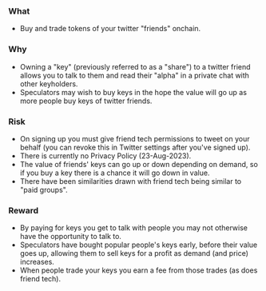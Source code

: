 ### What
- Buy and trade tokens of your twitter "friends" onchain.

### Why
- Owning a "key" (previously referred to as a "share") to a twitter friend allows you to talk to them and read their "alpha" in a private chat with other keyholders.
- Speculators may wish to buy keys in the hope the value will go up as more people buy keys of twitter friends.

### Risk
- On signing up you must give friend tech permissions to tweet on your behalf (you can revoke this in Twitter settings after you've signed up).
- There is currently no Privacy Policy (23-Aug-2023).
- The value of friends' keys can go up or down depending on demand, so if you buy a key there is a chance it will go down in value.
- There have been similarities drawn with friend tech being similar to "paid groups".

### Reward
- By paying for keys you get to talk with people you may not otherwise have the opportunity to talk to.
- Speculators have bought popular people's keys early, before their value goes up, allowing them to sell keys for a profit as demand (and price) increases.
- When people trade your keys you earn a fee from those trades (as does friend tech).
